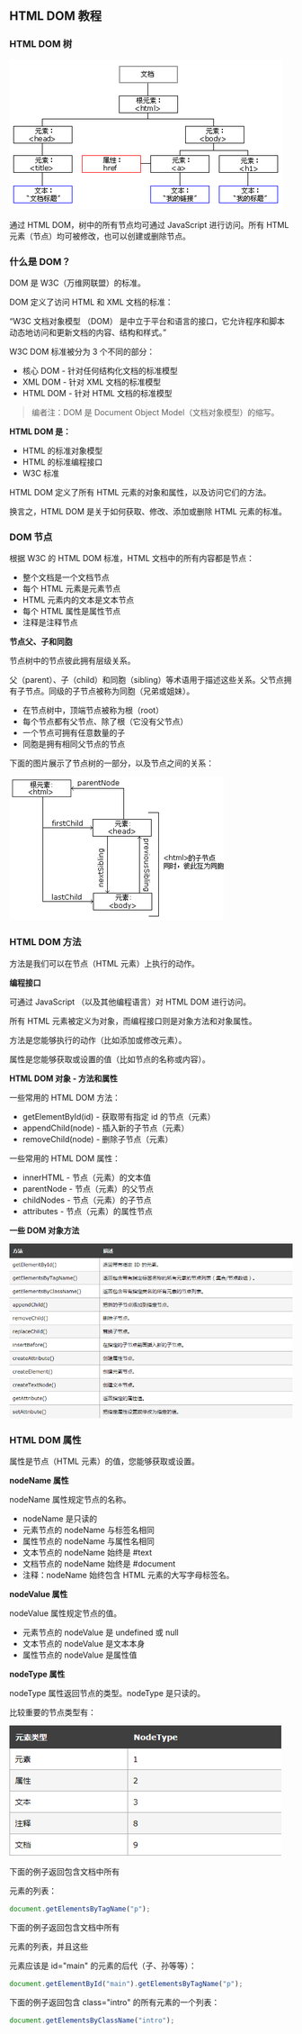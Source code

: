 ## HTML DOM 教程

### HTML DOM 树

![HTML DOM 树](https://raw.githubusercontent.com/Grekevin/development-manual-imgs/master/1610461034647.png)

通过 HTML DOM，树中的所有节点均可通过 JavaScript 进行访问。所有 HTML 元素（节点）均可被修改，也可以创建或删除节点。

### 什么是 DOM？

DOM 是 W3C（万维网联盟）的标准。

DOM 定义了访问 HTML 和 XML 文档的标准：

“W3C 文档对象模型 （DOM） 是中立于平台和语言的接口，它允许程序和脚本动态地访问和更新文档的内容、结构和样式。”

W3C DOM 标准被分为 3 个不同的部分：

 - 核心 DOM - 针对任何结构化文档的标准模型
 - XML DOM - 针对 XML 文档的标准模型
 - HTML DOM - 针对 HTML 文档的标准模型

> 编者注：DOM 是 Document Object Model（文档对象模型）的缩写。

**HTML DOM 是：**

 - HTML 的标准对象模型
 - HTML 的标准编程接口
 - W3C 标准

HTML DOM 定义了所有 HTML 元素的对象和属性，以及访问它们的方法。

换言之，HTML DOM 是关于如何获取、修改、添加或删除 HTML 元素的标准。

### DOM 节点

根据 W3C 的 HTML DOM 标准，HTML 文档中的所有内容都是节点：

 - 整个文档是一个文档节点
 - 每个 HTML 元素是元素节点
 - HTML 元素内的文本是文本节点
 - 每个 HTML 属性是属性节点
 - 注释是注释节点

**节点父、子和同胞**

节点树中的节点彼此拥有层级关系。

父（parent）、子（child）和同胞（sibling）等术语用于描述这些关系。父节点拥有子节点。同级的子节点被称为同胞（兄弟或姐妹）。

 - 在节点树中，顶端节点被称为根（root）
 - 每个节点都有父节点、除了根（它没有父节点）
 - 一个节点可拥有任意数量的子
 - 同胞是拥有相同父节点的节点

下面的图片展示了节点树的一部分，以及节点之间的关系：

![节点关系](https://raw.githubusercontent.com/Grekevin/development-manual-imgs/master/1610461581182.png)

### HTML DOM 方法

方法是我们可以在节点（HTML 元素）上执行的动作。

**编程接口**

可通过 JavaScript （以及其他编程语言）对 HTML DOM 进行访问。

所有 HTML 元素被定义为对象，而编程接口则是对象方法和对象属性。

方法是您能够执行的动作（比如添加或修改元素）。

属性是您能够获取或设置的值（比如节点的名称或内容）。

**HTML DOM 对象 - 方法和属性**

一些常用的 HTML DOM 方法：

 - getElementById(id) - 获取带有指定 id 的节点（元素）
 - appendChild(node) - 插入新的子节点（元素）
 - removeChild(node) - 删除子节点（元素）

一些常用的 HTML DOM 属性：

 - innerHTML - 节点（元素）的文本值
 - parentNode - 节点（元素）的父节点
 - childNodes - 节点（元素）的子节点
 - attributes - 节点（元素）的属性节点

**一些 DOM 对象方法**

![DOM 常用方法](https://raw.githubusercontent.com/Grekevin/development-manual-imgs/master/1610461988351.png)

### HTML DOM 属性

属性是节点（HTML 元素）的值，您能够获取或设置。

**nodeName 属性**

nodeName 属性规定节点的名称。

 - nodeName 是只读的
 - 元素节点的 nodeName 与标签名相同
 - 属性节点的 nodeName 与属性名相同
 - 文本节点的 nodeName 始终是 #text
 - 文档节点的 nodeName 始终是 #document
 - 注释：nodeName 始终包含 HTML 元素的大写字母标签名。

**nodeValue 属性**

nodeValue 属性规定节点的值。

 - 元素节点的 nodeValue 是 undefined 或 null
 - 文本节点的 nodeValue 是文本本身
 - 属性节点的 nodeValue 是属性值

**nodeType 属性**

nodeType 属性返回节点的类型。nodeType 是只读的。

比较重要的节点类型有：

![节点类型](https://raw.githubusercontent.com/Grekevin/development-manual-imgs/master/1610462328422.png)

下面的例子返回包含文档中所有 <p> 元素的列表：

``` javascript
document.getElementsByTagName("p");
```

下面的例子返回包含文档中所有 <p> 元素的列表，并且这些 <p> 元素应该是 id="main" 的元素的后代（子、孙等等）：

``` js
document.getElementById("main").getElementsByTagName("p");
```

下面的例子返回包含 class="intro" 的所有元素的一个列表：

``` javascript
document.getElementsByClassName("intro");
```

